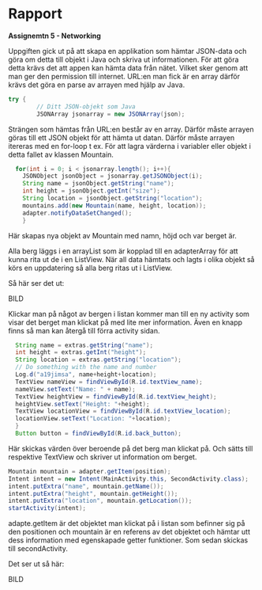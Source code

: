 
# Rapport

**Assignemtn 5 - Networking**

Uppgiften gick ut på att skapa en applikation som hämtar JSON-data och göra om detta till objekt i Java och skriva ut informationen. För att göra detta krävs det att appen kan hämta data från nätet. Vilket sker genom att man ger den permission till internet. URL:en man fick är en array därför krävs det göra en parse av arrayen med hjälp av Java. 
```Java
try {
        // Ditt JSON-objekt som Java
        JSONArray jsonarray = new JSONArray(json);
```
Strängen som hämtas från URL:en består av en array. Därför måste arrayen göras till ett JSON objekt för att hämta ut datan. Därför måste arrayen itereras med en for-loop t ex. För att lagra värderna i variabler eller objekt i detta fallet av klassen Mountain.

```Java
  for(int i = 0; i < jsonarray.length(); i++){
    JSONObject jsonObject = jsonarray.getJSONObject(i);
    String name = jsonObject.getString("name");
    int height = jsonObject.getInt("size");
    String location = jsonObject.getString("location");
    mountains.add(new Mountain(name, height, location));
    adapter.notifyDataSetChanged();
    }
```
Här skapas nya objekt av Mountain med namn, höjd och var berget är.

Alla berg läggs i en arrayList som är kopplad till en adapterArray för att kunna rita ut de i en ListView. När all data hämtats och lagts i olika objekt så körs en uppdatering så alla berg ritas ut i ListView.

Så här ser det ut:

BILD

Klickar man på något av bergen i listan kommer man till en ny activity som visar det berget man klickat på med lite mer information. Även en knapp finns så man kan återgå till förra activity sidan.

```Java
  String name = extras.getString("name");
  int height = extras.getInt("height");
  String location = extras.getString("location");
  // Do something with the name and number
  Log.d("a19jimsa", name+height+location);
  TextView nameView = findViewById(R.id.textView_name);
  nameView.setText("Name: " + name);
  TextView heightView = findViewById(R.id.textView_height);
  heightView.setText("Height: "+height);
  TextView locationView = findViewById(R.id.textView_location);
  locationView.setText("Location: "+location);
  }
  Button button = findViewById(R.id.back_button);
 ```
 Här skickas värden över beroende på det berg man klickat på. Och sätts till respektive TextView och skriver ut information om berget.
 
 ```Java
 Mountain mountain = adapter.getItem(position);
 Intent intent = new Intent(MainActivity.this, SecondActivity.class);
 intent.putExtra("name", mountain.getName());
 intent.putExtra("height", mountain.getHeight());
 intent.putExtra("location", mountain.getLocation());
 startActivity(intent);
```
adapte.getItem är det objektet man klickat på i listan som befinner sig på den positionen och mountain är en referens av det objektet och hämtar utt dess information med egenskapade getter funktioner. Som sedan skickas till secondActivity.

Det ser ut så här:

BILD

